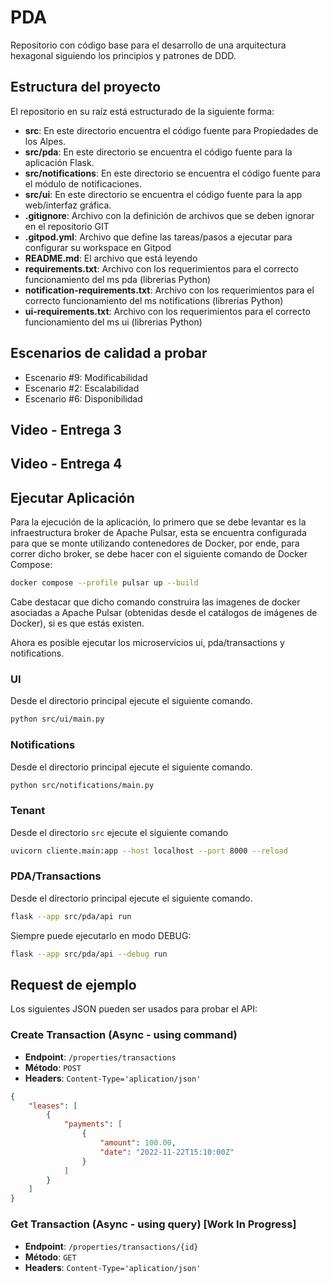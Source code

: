 # PDA

Repositorio con código base para el desarrollo de una arquitectura hexagonal siguiendo los principios y patrones de DDD.


## Estructura del proyecto

El repositorio en su raíz está estructurado de la siguiente forma:

- **src**: En este directorio encuentra el código fuente para Propiedades de los Alpes.
- **src/pda**: En este directorio se encuentra el código fuente para la aplicación Flask.
- **src/notifications**: En este directorio se encuentra el código fuente para el módulo de notificaciones.
- **src/ui**: En este directorio se encuentra el código fuente para la app web/interfaz gráfica.
- **.gitignore**: Archivo con la definición de archivos que se deben ignorar en el repositorio GIT
- **.gitpod.yml**: Archivo que define las tareas/pasos a ejecutar para configurar su workspace en Gitpod
- **README.md**: El archivo que está leyendo
- **requirements.txt**: Archivo con los requerimientos para el correcto funcionamiento del ms pda (librerias Python)
- **notification-requirements.txt**: Archivo con los requerimientos para el correcto funcionamiento del ms notifications (librerias Python)
- **ui-requirements.txt**: Archivo con los requerimientos para el correcto funcionamiento del ms ui (librerias Python)

## Escenarios de calidad a probar
- Escenario #9: Modificabilidad
- Escenario #2: Escalabilidad
- Escenario #6: Disponibilidad

## Video - Entrega 3

[](https://github.com/lmaero/MISW4406-PropiedadesAlpes/assets/60992168/d96e2d76-7657-456d-b775-07b22a2b7201)

## Video - Entrega 4

[](https://github.com/lmaero/MISW4406-PropiedadesAlpes/assets/98992754/66e911d2-0032-4a33-b9c5-f75c30ff0d3d)





## Ejecutar Aplicación

Para la ejecución de la aplicación, lo primero que se debe levantar es la infraestructura broker de Apache Pulsar, esta se encuentra configurada para que se monte utilizando contenedores de Docker, por ende, para correr dicho broker, se debe hacer con el siguiente comando de Docker Compose:

```bash
docker compose --profile pulsar up --build
```

Cabe destacar que dicho comando construira las imagenes de docker asociadas a Apache Pulsar (obtenidas desde el catálogos de imágenes de Docker), si es que estás existen.


Ahora es posible ejecutar los microservicios ui, pda/transactions y notifications. 

### UI
Desde el directorio principal ejecute el siguiente comando.

```bash
python src/ui/main.py
```

### Notifications
Desde el directorio principal ejecute el siguiente comando.

```bash
python src/notifications/main.py
```

### Tenant
Desde el directorio `src` ejecute el siguiente comando

```bash
uvicorn cliente.main:app --host localhost --port 8000 --reload
```

### PDA/Transactions
Desde el directorio principal ejecute el siguiente comando.

```bash
flask --app src/pda/api run
```

Siempre puede ejecutarlo en modo DEBUG:

```bash
flask --app src/pda/api --debug run
```


## Request de ejemplo

Los siguientes JSON pueden ser usados para probar el API:

### Create Transaction (Async - using command)

- **Endpoint**: `/properties/transactions`
- **Método**: `POST`
- **Headers**: `Content-Type='aplication/json'`

```json
{
    "leases": [
        {
            "payments": [
                {
                    "amount": 100.00,
                    "date": "2022-11-22T15:10:00Z"
                }
            ]
        }
    ]
}
```

### Get Transaction (Async - using query) [Work In Progress]

- **Endpoint**: `/properties/transactions/{id}`
- **Método**: `GET`
- **Headers**: `Content-Type='aplication/json'`
